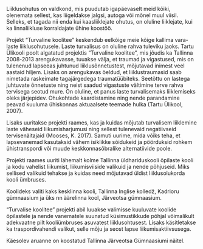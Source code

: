Liiklusohutus on valdkond, mis puudutab igapäevaselt meid kõiki, olenemata sellest, kas liigeldakse jalgsi, autoga või mõnel muul viisil. Selleks, et tagada nii enda kui kaasliiklejate ohutus, on oluline liiklejate, kui ka linnaliikluse korraldajate ühine koostöö.

Projekt “Turvaline koolitee” keskendub eelkõige  meie kõige kallima vara- laste liiklusohutusele. Laste turvalisus on oluline rahva tuleviku jaoks. Tartu Ülikooli poolt algatatud projektis “Turvaline koolitee”, mis jõudis ka Tallinna 2008-2013 arengukavasse, tuuakse välja, et traumad ja vigastused, mis on tulenenud lapseeas juhtunud liiklusõnnetustest, mõjutavad inimest veel aastaid hiljem. Lisaks on arengukavas öeldud, et liiklustraumasid saab nimetada raskeimate tagajärgedega traumatüübiteks. Seetõttu on lastega juhtuvate õnnetuste ning neist saadud vigastuste vältimine terve rahva tervisega seotud mure. On oluline, et panus laste turvalisemaks liiklemiseks oleks järjepidev. Ohukohtade kaardistamine ning nende parandamine peavad kuuluma ühiskonnas aktuaalsete teemade hulka (Tartu Ülikool, 2007). 

Lisaks uuritakse projekti raames, kas ja kuidas mõjutab turvalisem liiklemine laste väheseid liikumisharjumusi ning sellest tulenevaid negatiivseid tervisenäitajaid (Mooses, K. 2017). Samuti uurime, mida võiks teha, et lapsevanemad kasutaksid vähem isiklikke sõidukeid ja pöörduksid rohkem ühistranspordi või muude keskkonnasõbralike alternatiivide poole.

Projekti raames uuriti lähemalt kolme Tallinna üldhariduskooli õpilaste kooli ja kodu vahelist liikumist, liikumisviiside valikuid ja nende põhjuseid. Miks sellised valikuid tehakse ja kuidas need mõjutavad üldist liiklusolukorda kooli ümbruses.  

Koolideks valiti kaks kesklinna kooli, Tallinna Inglise kolledž, Kadrioru gümnaasium ja üks nn äärelinna kool, Järveotsa gümnaasium. 

“Turvalise koolitee” projekti abil luuakse valimisse kuuluvate koolide õpilastele ja nende vanematele suunatud küsimustikkude põhjal võimalikult adekvaatne pilt kooliümbruses asuvatest liiklusohtusest. Lisaks käsitletakse ka traspordivahendi valikut, selle mõju ja seost lapse liikumisaktiivsusega.

Käesolev aruanne on koostatud Tallinna Järveotsa Gümnaasiumi näitel.
